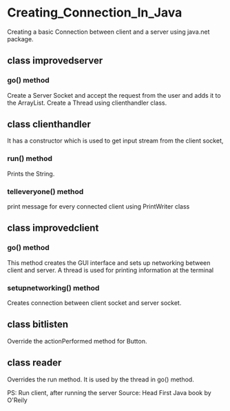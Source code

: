 # Creating_Connection_In_Java

Creating a basic Connection between client and a server using java.net package.

## class improvedserver
 ### go() method
 Create a Server Socket and accept the request from the user and adds it to the ArrayList. Create a Thread 
 using clienthandler class.
## class clienthandler
It has a constructor which is used to get input stream from the client socket,
 ### run() method
 Prints the String.
 ### telleveryone() method
 print message for every connected client using PrintWriter class


 ## class improvedclient
 ### go() method
 This method creates the GUI interface and sets up networking between client and server. A thread is used for printing information at the terminal
  ### setupnetworking() method
  Creates connection between client socket and server socket.
 ## class bitlisten 
 Override the actionPerformed method for Button.
 ## class reader
 Overrides the run method. It is used by the thread in go() method.



PS: Run client, after running the server
Source: Head First Java book by O'Reily

